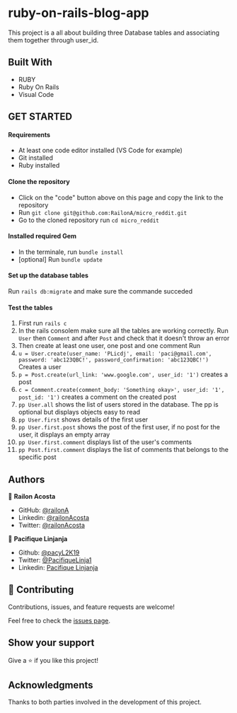 # ruby-on-rails-blog-app


This project is a all about building three Database tables and associating them together through user_id.  

 
## Built With

- RUBY
- Ruby On Rails
- Visual Code

## GET STARTED

#### Requirements 

- At least one code editor installed (VS Code for example)
- Git installed
- Ruby installed
#### Clone the repository

- Click on the "code" button above on this page and copy the link to the repository
- Run `git clone git@github.com:RailonA/micro_reddit.git`
- Go to the cloned repository run `cd micro_reddit`

#### Installed required Gem

- In the terminale, run `bundle install`
- [optional] Run `bundle update`

#### Set up the database tables 

Run `rails db:migrate` and make sure the commande succeded


#### Test the tables

1. First run `rails c`
2. In the rails consolem make sure all the tables are working correctly. Run `User` then `Comment` and after `Post` and check that it doesn't throw an error
3. Then create at least one user, one post and one comment Run 
3. `u = User.create(user_name: 'PLicdj', email: 'paci@gmail.com', password: 'abc123QBC!', password_confirmation: 'abc123QBC!')` Creates a user
4. `p = Post.create(url_link: 'www.google.com', user_id: '1')` creates a post
5. `c = Comment.create(comment_body: 'Something okay>', user_id: '1', post_id: '1')` creates a comment on the created post
6. `pp User.all` shows the list of users stored in the database. The pp is optional but displays objects easy to read
7. `pp User.first` shows details of the first user
8. `pp User.first.post` shows the post of the first user, if no post for the user, it displays an empty array
9. `pp User.first.comment` displays list of the user's comments
10. `pp Post.first.comment` displays the list of comments that belongs to the specific post

## Authors

👤 **Railon Acosta**
- GitHub: [@railonA](https://github.com/RailonA)
- Linkedin: [@railonAcosta](https://www.linkedin.com/in/railon-acosta-81265180/)
- Twitter: [@railonAcosta](https://twitter.com/RailonAcosta)

👤 **Pacifique Linjanja**
- Github: [@pacyL2K19](https://github.com/pacyL2K19)
- Twitter: [@PacifiqueLinja1](https://twitter.com/PacifiqueLinja1)
- Linkedin: [Pacifique Linjanja](https://www.linkedin.com/in/pacifique-linjanja/)



## 🤝 Contributing

Contributions, issues, and feature requests are welcome!

Feel free to check the [issues page](https://github.com/RailonA/micro_reddit/issues).

## Show your support

Give a ⭐️ if you like this project!

## Acknowledgments

Thanks to both parties involved in the development of this project.

